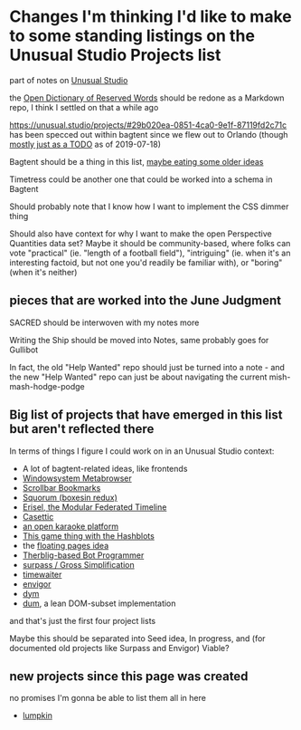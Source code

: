 # Changes I'm thinking I'd like to make to some standing listings on the Unusual Studio Projects list

part of notes on [Unusual Studio](4598s-yrtrd-188dq-w6qdv-hajj3)

the [Open Dictionary of Reserved Words](zpecy-dqpw1-wva8n-kf2kk-6kcr4) should be redone as a Markdown repo, I think I settled on that a while ago

https://unusual.studio/projects/#29b020ea-0851-4ca0-9e1f-87119fd2c71c has been specced out within bagtent since we flew out to Orlando (though [mostly just as a TODO](qzdfm-gv3h5-r1a62-4edk3-8qw53) as of 2019-07-18)

Bagtent should be a thing in this list, [maybe eating some older ideas](8n32b-vmb28-psa0q-5jtms-z13yf)

Timetress could be another one that could be worked into a schema in Bagtent

Should probably note that I know how I want to implement the CSS dimmer thing

Should also have context for why I want to make the open Perspective Quantities data set? Maybe it should be community-based, where folks can vote "practical" (ie. "length of a football field"), "intriguing" (ie. when it's an interesting factoid, but not one you'd readily be familiar with), or "boring" (when it's neither)

## pieces that are worked into the June Judgment

SACRED should be interwoven with my notes more

Writing the Ship should be moved into Notes, same probably goes for Gullibot

In fact, the old "Help Wanted" repo should just be turned into a note - and the new "Help Wanted" repo can just be about navigating the current mish-mash-hodge-podge

## Big list of projects that have emerged in this list but aren't reflected there

In terms of things I figure I could work on in an Unusual Studio context:

- A lot of bagtent-related ideas, like frontends
- [Windowsystem Metabrowser](41v84-ycwdn-4p91p-4xt5f-kn96k)
- [Scrollbar Bookmarks](c27g5-kdtm1-26ar9-t6kdc-5mb4e)
- [Squorum (boxesin redux)](g3018-t2t29-4p91w-34nep-jb4ap)
- [Erisel, the Modular Federated Timeline](mhmrc-a1fqb-8m9yc-bjq3m-ph145)
- [Casettic](d2xmj-z49kx-e580m-s0t4n-8phrb)
- [an open karaoke platform](ngmp6-jzt5t-cv8cj-v2e15-wydjx)
- [This game thing with the Hashblots](e33cy-31p1k-ts9b6-k67vc-1phth)
- the [floating pages idea](145g4-r763p-8d80c-fth7d-84aet)
- [Therblig-based Bot Programmer](sj52m-tcxy3-grars-pb82m-zan8h)
- [surpass / Gross Simplification](9azcz-vmh01-gk9as-jda8t-94kej)
- [timewaiter](dwbcb-62ckj-y5atg-a8gsh-dsz8m)
- [envigor](4sfj7-qj4bn-7kasz-36wcb-cp0w2)
- [dym](p6ytt-mnpd7-0h8e2-3ez7b-dss4w)
- [dum](7gc5q-7ww4a-9aad9-2r8fm-tvq0k), a lean DOM-subset implementation

and that's just the first four project lists

Maybe this should be separated into Seed idea, In progress, and (for documented old projects like Surpass and Envigor) Viable?

## new projects since this page was created

no promises I'm gonna be able to list them all in here

- [lumpkin](jfyea-nmjmb-mb801-8ygha-tqv4h)
